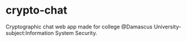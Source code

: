 # crypto-chat
Cryptographic chat web app made for college @Damascus University-subject:Information System Security.
